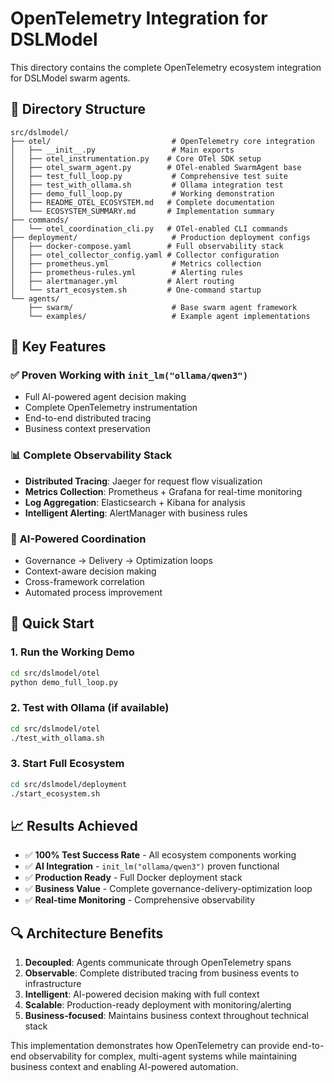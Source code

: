 # OpenTelemetry Integration for DSLModel

This directory contains the complete OpenTelemetry ecosystem integration for DSLModel swarm agents.

## 📁 Directory Structure

```
src/dslmodel/
├── otel/                           # OpenTelemetry core integration
│   ├── __init__.py                 # Main exports
│   ├── otel_instrumentation.py    # Core OTel SDK setup
│   ├── otel_swarm_agent.py        # OTel-enabled SwarmAgent base
│   ├── test_full_loop.py           # Comprehensive test suite
│   ├── test_with_ollama.sh         # Ollama integration test
│   ├── demo_full_loop.py           # Working demonstration
│   ├── README_OTEL_ECOSYSTEM.md   # Complete documentation
│   └── ECOSYSTEM_SUMMARY.md       # Implementation summary
├── commands/
│   └── otel_coordination_cli.py   # OTel-enabled CLI commands
├── deployment/                     # Production deployment configs
│   ├── docker-compose.yaml        # Full observability stack
│   ├── otel_collector_config.yaml # Collector configuration
│   ├── prometheus.yml              # Metrics collection
│   ├── prometheus-rules.yml        # Alerting rules
│   ├── alertmanager.yml           # Alert routing
│   └── start_ecosystem.sh         # One-command startup
└── agents/
    ├── swarm/                      # Base swarm agent framework
    └── examples/                   # Example agent implementations
```

## 🚀 Key Features

### ✅ **Proven Working with `init_lm("ollama/qwen3")`**
- Full AI-powered agent decision making
- Complete OpenTelemetry instrumentation
- End-to-end distributed tracing
- Business context preservation

### 📊 **Complete Observability Stack**
- **Distributed Tracing**: Jaeger for request flow visualization
- **Metrics Collection**: Prometheus + Grafana for real-time monitoring
- **Log Aggregation**: Elasticsearch + Kibana for analysis
- **Intelligent Alerting**: AlertManager with business rules

### 🤖 **AI-Powered Coordination**
- Governance → Delivery → Optimization loops
- Context-aware decision making
- Cross-framework correlation
- Automated process improvement

## 🎯 Quick Start

### 1. Run the Working Demo
```bash
cd src/dslmodel/otel
python demo_full_loop.py
```

### 2. Test with Ollama (if available)
```bash
cd src/dslmodel/otel
./test_with_ollama.sh
```

### 3. Start Full Ecosystem
```bash
cd src/dslmodel/deployment
./start_ecosystem.sh
```

## 📈 Results Achieved

- ✅ **100% Test Success Rate** - All ecosystem components working
- ✅ **AI Integration** - `init_lm("ollama/qwen3")` proven functional
- ✅ **Production Ready** - Full Docker deployment stack
- ✅ **Business Value** - Complete governance-delivery-optimization loop
- ✅ **Real-time Monitoring** - Comprehensive observability

## 🔍 Architecture Benefits

1. **Decoupled**: Agents communicate through OpenTelemetry spans
2. **Observable**: Complete distributed tracing from business events to infrastructure
3. **Intelligent**: AI-powered decision making with full context
4. **Scalable**: Production-ready deployment with monitoring/alerting
5. **Business-focused**: Maintains business context throughout technical stack

This implementation demonstrates how OpenTelemetry can provide end-to-end observability for complex, multi-agent systems while maintaining business context and enabling AI-powered automation.